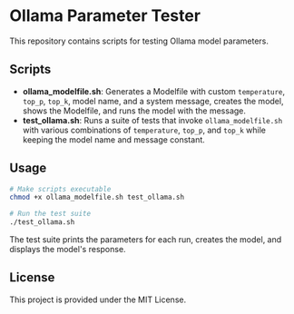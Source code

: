 # Ollama Parameter Tester

This repository contains scripts for testing Ollama model parameters.

## Scripts

- **ollama_modelfile.sh**: Generates a Modelfile with custom `temperature`, `top_p`, `top_k`, model name, and a system message, creates the model, shows the Modelfile, and runs the model with the message.
- **test_ollama.sh**: Runs a suite of tests that invoke `ollama_modelfile.sh` with various combinations of `temperature`, `top_p`, and `top_k` while keeping the model name and message constant.

## Usage

```bash
# Make scripts executable
chmod +x ollama_modelfile.sh test_ollama.sh

# Run the test suite
./test_ollama.sh
```

The test suite prints the parameters for each run, creates the model, and displays the model's response.

## License

This project is provided under the MIT License.

